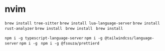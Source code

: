 # nvim

`brew install tree-sitter`
`brew install lua-language-server`
`brew install rust-analyzer`
`brew install `
`brew install `
`brew install `

`npm i -g typescript-language-server`
`npm i -g @tailwindcss/language-server`
`npm i -g `
`npm i -g @fsouza/prettierd`
